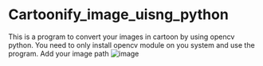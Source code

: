 # Cartoonify_image_uisng_python
This is a program to convert your images in cartoon by using opencv python. You need to only install opencv module on you system and use the program. Add your image path
![image](https://github.com/foreshubham/Cartoonify_image_uisng_python/assets/130773338/9ca3dcc8-857d-4101-8890-76e0d3de9ae4)
